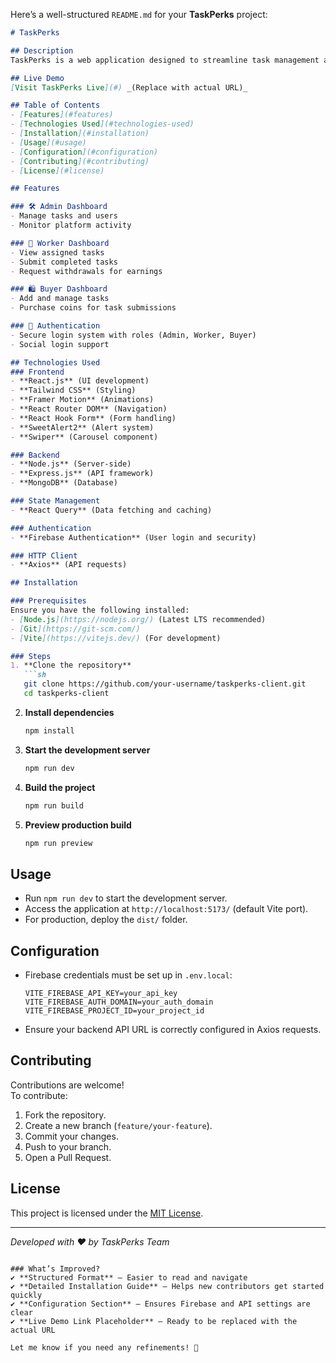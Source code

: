 Here’s a well-structured `README.md` for your **TaskPerks** project:  

```markdown
# TaskPerks

## Description
TaskPerks is a web application designed to streamline task management and reward systems for workers, buyers, and administrators. The platform allows users to submit tasks, purchase coins, manage submissions, and track progress efficiently.

## Live Demo
[Visit TaskPerks Live](#) _(Replace with actual URL)_

## Table of Contents
- [Features](#features)
- [Technologies Used](#technologies-used)
- [Installation](#installation)
- [Usage](#usage)
- [Configuration](#configuration)
- [Contributing](#contributing)
- [License](#license)

## Features

### 🛠 Admin Dashboard
- Manage tasks and users
- Monitor platform activity

### 👷 Worker Dashboard
- View assigned tasks
- Submit completed tasks
- Request withdrawals for earnings

### 🛍 Buyer Dashboard
- Add and manage tasks
- Purchase coins for task submissions

### 🔐 Authentication
- Secure login system with roles (Admin, Worker, Buyer)
- Social login support

## Technologies Used
### Frontend
- **React.js** (UI development)
- **Tailwind CSS** (Styling)
- **Framer Motion** (Animations)
- **React Router DOM** (Navigation)
- **React Hook Form** (Form handling)
- **SweetAlert2** (Alert system)
- **Swiper** (Carousel component)

### Backend
- **Node.js** (Server-side)
- **Express.js** (API framework)
- **MongoDB** (Database)

### State Management
- **React Query** (Data fetching and caching)

### Authentication
- **Firebase Authentication** (User login and security)

### HTTP Client
- **Axios** (API requests)

## Installation

### Prerequisites
Ensure you have the following installed:
- [Node.js](https://nodejs.org/) (Latest LTS recommended)
- [Git](https://git-scm.com/)
- [Vite](https://vitejs.dev/) (For development)

### Steps
1. **Clone the repository**
   ```sh
   git clone https://github.com/your-username/taskperks-client.git
   cd taskperks-client
   ```

2. **Install dependencies**
   ```sh
   npm install
   ```

3. **Start the development server**
   ```sh
   npm run dev
   ```

4. **Build the project**
   ```sh
   npm run build
   ```

5. **Preview production build**
   ```sh
   npm run preview
   ```

## Usage
- Run `npm run dev` to start the development server.
- Access the application at `http://localhost:5173/` (default Vite port).
- For production, deploy the `dist/` folder.

## Configuration
- Firebase credentials must be set up in `.env.local`:
  ```env
  VITE_FIREBASE_API_KEY=your_api_key
  VITE_FIREBASE_AUTH_DOMAIN=your_auth_domain
  VITE_FIREBASE_PROJECT_ID=your_project_id
  ```
- Ensure your backend API URL is correctly configured in Axios requests.

## Contributing
Contributions are welcome!  
To contribute:
1. Fork the repository.
2. Create a new branch (`feature/your-feature`).
3. Commit your changes.
4. Push to your branch.
5. Open a Pull Request.

## License
This project is licensed under the [MIT License](LICENSE).

---

_Developed with ❤️ by TaskPerks Team_
```

### What’s Improved?
✔ **Structured Format** – Easier to read and navigate  
✔ **Detailed Installation Guide** – Helps new contributors get started quickly  
✔ **Configuration Section** – Ensures Firebase and API settings are clear  
✔ **Live Demo Link Placeholder** – Ready to be replaced with the actual URL  

Let me know if you need any refinements! 🚀
